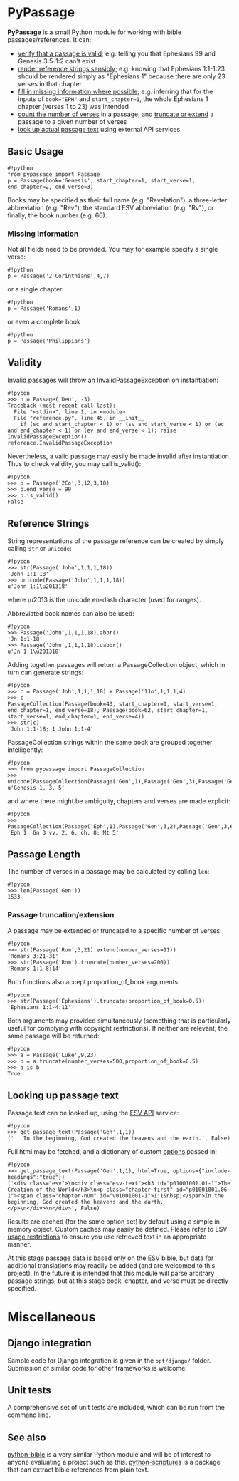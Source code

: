 ﻿# PyPassage

**PyPassage** is a small Python module for working with bible passages/references. It can:

- [verify that a passage is valid](#validity); e.g. telling you that Ephesians 99 and Genesis 3:5-1:2 can't exist
- [render reference strings sensibly](#reference-strings); e.g. knowing that Ephesians 1:1-1:23 should be rendered simply as "Ephesians 1" because there are only 23 verses in that chapter
- [fill in missing information where possible](#missing-information); e.g. inferring that for the inputs of `book="EPH"` and `start_chapter=1`, the whole Ephesians 1 chapter (verses 1 to 23) was intended
- [count the number of verses](#passage-length) in a passage, and [truncate or extend](#passage-truncationextension) a passage to a given number of verses
- [look up actual passage text](#looking-up-passage-text) using external API services



## Basic Usage

```
#!python
from pypassage import Passage
p = Passage(book='Genesis', start_chapter=1, start_verse=1, end_chapter=2, end_verse=3)
```

Books may be specified as their full name (e.g. "Revelation"), a three-letter abbreviation (e.g. "Rev"), the standard ESV abbreviation (e.g. "Rv"), or finally, the book number (e.g. 66).


### Missing Information

Not all fields need to be provided. You may for example specify a single verse:
```
#!python
p = Passage('2 Corinthians',4,7)
```

or a single chapter
```
#!python
p = Passage('Romans',1)
```

or even a complete book
```
#!python
p = Passage('Philippians')
```


## Validity

Invalid passages will throw an InvalidPassageException on instantiation:
```
#!pycon
>>> p = Passage('Deu', -3)
Traceback (most recent call last):
  File "<stdin>", line 1, in <module>
  File "reference.py", line 45, in __init__
    if (sc and start_chapter < 1) or (sv and start_verse < 1) or (ec and end_chapter < 1) or (ev and end_verse < 1): raise InvalidPassageException()
reference.InvalidPassageException
```

Nevertheless, a valid passage may easily be made invalid after instantiation. Thus to check validity, you may call is_valid():
```
#!pycon
>>> p = Passage('2Co',3,12,3,18)
>>> p.end_verse = 99
>>> p.is_valid()
False
```


## Reference Strings

String representations of the passage reference can be created by simply calling `str` or `unicode`:
```
#!pycon
>>> str(Passage('John',1,1,1,18))
'John 1:1-18'
>>> unicode(Passage('John',1,1,1,18))
u'John 1:1\u201318'
```
where \u2013 is the unicode en-dash character (used for ranges).

Abbreviated book names can also be used:
```
#!pycon
>>> Passage('John',1,1,1,18).abbr()
'Jn 1:1-18'
>>> Passage('John',1,1,1,18).uabbr()
u'Jn 1:1\u201318'
```

Adding together passages will return a PassageCollection object, which in turn can generate strings:
```
#!pycon
>>> c = Passage('Joh',1,1,1,18) + Passage('1Jo',1,1,1,4)
>>> c
PassageCollection(Passage(book=43, start_chapter=1, start_verse=1, end_chapter=1, end_verse=18), Passage(book=62, start_chapter=1, start_verse=1, end_chapter=1, end_verse=4))
>>> str(c)
'John 1:1-18; 1 John 1:1-4'
```

PassageCollection strings within the same book are grouped together intelligently:
```
#!pycon
>>> from pypassage import PassageCollection
>>> unicode(PassageCollection(Passage('Gen',1),Passage('Gen',3),Passage('Gen',5)))
u'Genesis 1, 3, 5'
```

and where there might be ambiguity, chapters and verses are made explicit:
```
#!pycon
>>> PassageCollection(Passage('Eph',1),Passage('Gen',3,2),Passage('Gen',3,6),Passage('Gen',8),Passage('Mat',5)).abbr()
'Eph 1; Gn 3 vv. 2, 6, ch. 8; Mt 5'
```

## Passage Length

The number of verses in a passage may be calculated by calling `len`:
```
#!pycon
>>> len(Passage('Gen'))
1533
```

### Passage truncation/extension

A passage may be extended or truncated to a specific number of verses:
```
#!pycon
>>> str(Passage('Rom',3,21).extend(number_verses=11))
'Romans 3:21-31'
>>> str(Passage('Rom').truncate(number_verses=200))
'Romans 1:1-8:14'
```

Both functions also accept proportion_of_book arguments:
```
#!pycon
>>> str(Passage('Ephesians').truncate(proportion_of_book=0.5))
'Ephesians 1:1-4:11'
```

Both arguments may provided simultaneously (something that is particularly useful for complying with copyright restrictions). If neither are relevant, the same passage will be returned:
```
#!pycon
>>> a = Passage('Luke',9,23)
>>> b = a.truncate(number_verses=500,proportion_of_book=0.5)
>>> a is b
True
```


## Looking up passage text

Passage text can be looked up, using the [ESV API](http://www.esvapi.org/) service:
```
#!pycon
>>> get_passage_text(Passage('Gen',1,1))
('   In the beginning, God created the heavens and the earth.', False)
```

Full html may be fetched, and a dictionary of custom [options](http://www.esvapi.org/api) passed in:
```
#!pycon
>>> get_passage_text(Passage('Gen',1,1), html=True, options={"include-headings":"true"})
('<div class="esv">\n<div class="esv-text"><h3 id="p01001001.01-1">The Creation of the World</h3>\n<p class="chapter-first" id="p01001001.06-1"><span class="chapter-num" id="v01001001-1">1:1&nbsp;</span>In the beginning, God created the heavens and the earth.</p>\n</div>\n</div>', False)
```

Results are cached (for the same option set) by default using a simple in-memory object. Custom caches may easily be defined. Please refer to ESV [usage restrictions](http://www.esvapi.org/#conditions) to ensure you use retrieved text in an appropriate manner.

At this stage passage data is based only on the ESV bible, but data for additional translations may readily be added (and are welcomed to this project). In the future it is intended that this module will parse arbitrary passage strings, but at this stage book, chapter, and verse must be directly specified.



# Miscellaneous
## Django integration
Sample code for Django integration is given in the `opt/django/` folder. Submission of similar code for other frameworks is welcome!

## Unit tests
A comprehensive set of unit tests are included, which can be run from the command line.

## See also
[python-bible](https://github.com/jasford/python-bible) is a very similar Python module and will be of interest to anyone evaluating a project such as this. [python-scriptures](https://github.com/davisd/python-scriptures) is a package that can extract bible references from plain text.
